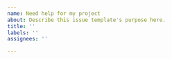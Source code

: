 ```yaml
---
name: Need help for my project
about: Describe this issue template's purpose here.
title: ''
labels: ''
assignees: ''

---
```



